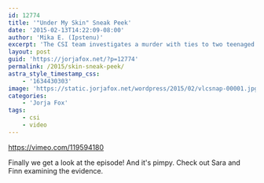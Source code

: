 ```yaml
---
id: 12774
title: '"Under My Skin" Sneak Peek'
date: '2015-02-13T14:22:09-08:00'
author: 'Mika E. (Ipstenu)'
excerpt: 'The CSI team investigates a murder with ties to two teenaged kidnapped girls.'
layout: post
guid: 'https://jorjafox.net/?p=12774'
permalink: /2015/skin-sneak-peek/
astra_style_timestamp_css:
    - '1634430303'
image: 'https://static.jorjafox.net/wordpress/2015/02/vlcsnap-00001.jpg'
categories:
    - 'Jorja Fox'
tags:
    - csi
    - video
---
```


https://vimeo.com/119594180

Finally we get a look at the episode! And it's pimpy. Check out Sara and Finn examining the evidence.
